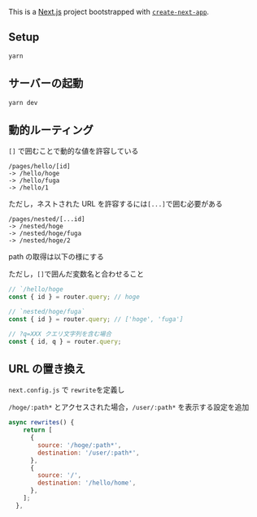 This is a [Next.js](https://nextjs.org/) project bootstrapped with [`create-next-app`](https://github.com/vercel/next.js/tree/canary/packages/create-next-app).

## Setup

```sh
yarn
```

## サーバーの起動

```sh
yarn dev
```

## 動的ルーティング

`[]` で囲むことで動的な値を許容している

```text
/pages/hello/[id]
-> /hello/hoge
-> /hello/fuga
-> /hello/1
```

ただし，ネストされた URL を許容するには`[...]`で囲む必要がある

```text
/pages/nested/[...id]
-> /nested/hoge
-> /nested/hoge/fuga
-> /nested/hoge/2
```

path の取得は以下の様にする

ただし，`[]`で囲んだ変数名と合わせること

```ts
// `/hello/hoge
const { id } = router.query; // hoge

// `nested/hoge/fuga`
const { id } = router.query; // ['hoge', 'fuga']

// ?q=XXX クエリ文字列を含む場合
const { id, q } = router.query;
```

## URL の置き換え

`next.config.js` で `rewrite`を定義し

`/hoge/:path*` とアクセスされた場合，`/user/:path*` を表示する設定を追加

```js
async rewrites() {
    return [
      {
        source: '/hoge/:path*',
        destination: '/user/:path*',
      },
      {
        source: '/',
        destination: '/hello/home',
      },
    ];
  },
```
